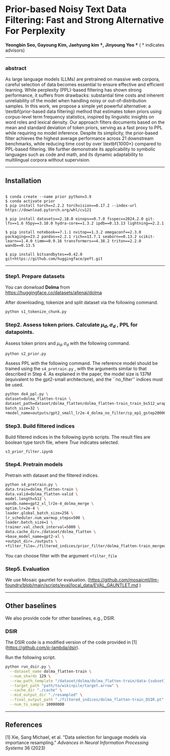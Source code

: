 # Prior-based Noisy Text Data Filtering: Fast and Strong Alternative For Perplexity

**Yeongbin Seo,  Gayoung Kim, Jaehyung kim †, Jinyoung Yeo †**      ( †  indicates advisors)

---

### abstract

As large language models (LLMs) are pretrained on massive web corpora, careful selection of data becomes essential to ensure effective and efficient learning. While perplexity (PPL)-based filtering has shown strong performance, it suffers from drawbacks: substantial time costs and inherent unreliability of the model when handling noisy or out-of-distribution samples. In this work, we propose a simple yet powerful alternative: a \textbf{prior-based data filtering} method that estimates token priors using corpus-level term frequency statistics, inspired by linguistic insights on word roles and lexical density. Our approach filters documents based on the mean and standard deviation of token priors, serving as a fast proxy to PPL while requiring no model inference. Despite its simplicity, the prior-based filter achieves the highest average performance across 21 downstream benchmarks, while reducing time cost by over \textbf{1000×} compared to PPL-based filtering. We further demonstrate its applicability to symbolic languages such as code and math, and its dynamic adaptability to multilingual corpora without supervision.

---

## Installation

```coq

$ conda create --name prior python=3.9
$ conda activate prior
$ pip install torch==2.2.2 torchvision==0.17.2 --index-url https://download.pytorch.org/whl/cu121

$ pip install datasets==2.18.0 einops==0.7.0 fsspec==2024.2.0 git-lfs==1.6 h5py==3.10.0 hydra-core==1.3.2 ipdb==0.13.13 lightning==2.2.1 

$ pip install notebook==7.1.1 nvitop==1.3.2 omegaconf==2.3.0 packaging==23.2 pandas==2.2.1 rich==13.7.1 seaborn==0.13.2 scikit-learn==1.4.0 timm==0.9.16 transformers==4.38.2 triton==2.2.0 wandb==0.13.5 

$ pip install bitsandbytes==0.42.0 git+https://github.com/huggingface/peft.git 
```

---

### Step1. Prepare datasets

You can donwload **Dolma** from  https://huggingface.co/datasets/allenai/dolma

After downloading, tokenize and split dataset via the following command.

```bash
python s1_tokenize_chunk.py
```

### Step2. Assess token priors. Calculate $\mu_d, \sigma_d$ , PPL  for datapoints.

Assess token priors and $\mu_d, \sigma_d$ with the following command.

```bash
python s2_prior.py
```

Assess PPL with the following command. The reference model should be trained using the  `s4_pretrain.py` , with the arguments similar to that described in Step 4.  As explained in the paper, the model size is 137M (equivalent to the gpt2-small architecture), and the ``no_filter'' indices must be used.

```bash
python do4_ppl.py \
dataset=dolma_flatten-train \
dataset_path=dataset/dolma_flatten/dolma_flatten-train_train_bs512_wrapped.dat \
batch_size=32 \
+model_name=outputs/gpt2_small_lr2e-4_dolma_no_filter/cp_ep1_gstep20000
```

### Step3. Build filtered indices

Build filtered indices in the following ipynb scripts. The result files are boolean type torch file, where *True* indicates selected.

`s3_prior_filter.ipynb`

### Step4. Pretrain models

Pretrain with dataset and the filtered indices.

```bash
python s4_pretrain.py \
data.train=dolma_flatten-train \
data.valid=dolma_flatten-valid \
model.length=512 \
wandb.name=gpt2_xl_lr2e-4_dolma_merge \
optim.lr=2e-4 \
loader.global_batch_size=256 \
lr_scheduler.num_warmup_steps=500 \
loader.batch_size=1 \
trainer.val_check_interval=5000 \
data.cache_dir=./dataset/dolma_flatten \
+base_model_name=gpt2-xl \
+output_dir=./outputs \
+filter_file=./filtered_indices/prior_filter/dolma_flatten-train_merged.pt
```

You can choose filter with the argument `+filter_file` 

### Step5. Evaluation

We use Mosaic gauntlet for evaluation.  (https://github.com/mosaicml/llm-foundry/blob/main/scripts/eval/local_data/EVAL_GAUNTLET.md )

---

## Other baselines

We also provide code for other baselines, e.g., DSIR.

### DSIR

The DSIR code is a modified version of the code provided in [1] (https://github.com/p-lambda/dsir).

Run the following script.

```bash
python run_dsir.py \
  --dataset_name dolma_flatten-train \
  --num_shards 129 \
  --raw_path_template "/dataset/dolma/dolma_flatten-train/data-{subset}-of-00129.arrow" \
  --target_path "path/to/wiki+pile/target.arrow" \
  --cache_dir "./cache" \
  --mid_output_dir "./resampled" \
  --final_output_path "./filtered_indices/dolma_flatten-train_DSIR.pt" \
  --num_to_sample 10000000
```

---

## References

[1] Xie, Sang Michael, et al. "Data selection for language models via importance resampling." *Advances in Neural Information Processing Systems* 36 (2023)